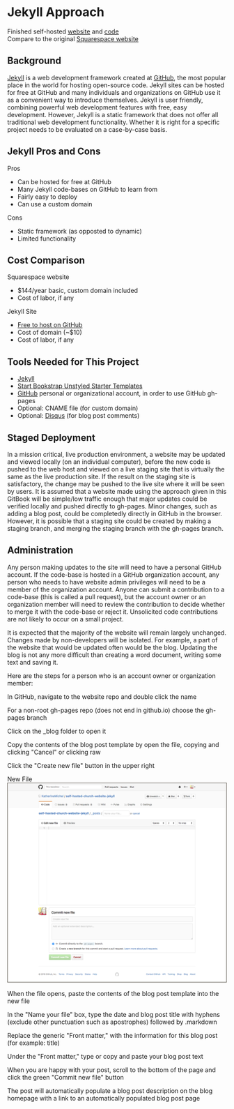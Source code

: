 # Jekyll Approach

Finished self-hosted [website](https://katherinemichel.github.io/self-hosted-church-website-jekyll) and [code](https://github.com/KatherineMichel/self-hosted-church-website-jekyll/tree/gh-pages)<br>
Compare to the original [Squarespace website](http://www.prettyprairieumc.org)

## Background

[Jekyll](https://jekyllrb.com) is a web development framework created at [GitHub](https://github.com), the most popular place in the world for hosting open-source code. Jekyll sites can be hosted for free at GitHub and many individuals and organizations on GitHub use it as a convenient way to introduce themselves. Jekyll is user friendly, combining powerful web development features with free, easy development. However, Jekyll is a static framework that does not offer all traditional web development functionality. Whether it is right for a specific project needs to be evaluated on a case-by-case basis. 
 
## Jekyll Pros and Cons

Pros
* Can be hosted for free at GitHub
* Many Jekyll code-bases on GitHub to learn from
* Fairly easy to deploy
* Can use a custom domain

Cons
* Static framework (as opposted to dynamic)
* Limited functionality

## Cost Comparison

Squarespace website
* $144/year basic, custom domain included
* Cost of labor, if any

Jekyll Site
* [Free to host on GitHub](https://help.github.com/articles/using-jekyll-as-a-static-site-generator-with-github-pages)
* Cost of domain (~$10)
* Cost of labor, if any

## Tools Needed for This Project

* [Jekyll](https://jekyllrb.com)
* [Start Bookstrap Unstyled Starter Templates](http://startbootstrap.com/template-categories/unstyled)
* [GitHub](https://github.com) personal or organizational account, in order to use GitHub gh-pages
* Optional: CNAME file (for custom domain)
* Optional: [Disqus](https://disqus.com) (for blog post comments)

## Staged Deployment

In a mission critical, live production environment, a website may be updated and viewed locally (on an individual computer), before the new code is pushed to the web host and viewed on a live staging site that is virtually the same as the live production site. If the result on the staging site is satisfactory, the change may be pushed to the live site where it will be seen by users. It is assumed that a website made using the approach given in this GitBook will be simple/low traffic enough that major updates could be verified locally and pushed directly to gh-pages. Minor changes, such as adding a blog post, could be completedly directly in GitHub in the browser. However, it is possible that a staging site could be created by making a staging branch, and merging the staging branch with the gh-pages branch. 

## Administration

Any person making updates to the site will need to have a personal GitHub account. If the code-base is hosted in a GitHub organization account, any person who needs to have website admin privileges will need to be a member of the organization account. Anyone can submit a contribution to a code-base (this is called a pull request), but the account owner or an organization member will need to review the contribution to decide whether to merge it with the code-base or reject it. Unsolicited code contributions are not likely to occur on a small project. 

It is expected that the majority of the website will remain largely unchanged. Changes made by non-developers will be isolated. For example, a part of the website that would be updated often would be the blog. Updating the blog is not any more difficult than creating a word document, writing some text and saving it. 

Here are the steps for a person who is an account owner or organization member: 

In GitHub, navigate to the website repo and double click the name

For a non-root gh-pages repo (does not end in github.io) choose the gh-pages branch

Click on the _blog folder to open it

Copy the contents of the blog post template by open the file, copying and clicking "Cancel" or clicking raw

Click the "Create new file" button in the upper right

New File
![](images/blog-post-new-file.png)

When the file opens, paste the contents of the blog post template into the new file

In the "Name your file" box, type the date and blog post title with hyphens (exclude other punctuation such as apostrophes) followed by .markdown

Replace the generic "Front matter," with the information for this blog post (for example: title)

Under the "Front matter," type or copy and paste your blog post text

When you are happy with your post, scroll to the bottom of the page and click the green "Commit new file" button

The post will automatically populate a blog post description on the blog homepage with a link to an automatically populated blog post page
